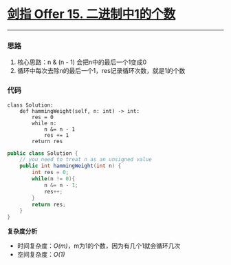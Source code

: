 # [剑指 Offer 15. 二进制中1的个数](https://leetcode-cn.com/problems/er-jin-zhi-zhong-1de-ge-shu-lcof/)
***
### 思路
1. 核心思路：n & (n - 1) 会把n中的最后一个1变成0
2. 循环中每次去除n的最后一个1，res记录循环次数，就是1的个数

### 代码
```Python3 []
class Solution:
    def hammingWeight(self, n: int) -> int:
        res = 0
        while n:
            n &= n - 1
            res += 1
        return res
```

```Java []
public class Solution {
    // you need to treat n as an unsigned value
    public int hammingWeight(int n) {
        int res = 0;
        while(n != 0){
            n &= n - 1;
            res++;
        }
        return res;
    }
}
```

**复杂度分析**
- 时间复杂度：*O(m)*，m为1的个数，因为有几个1就会循环几次
- 空间复杂度：*O(1)*